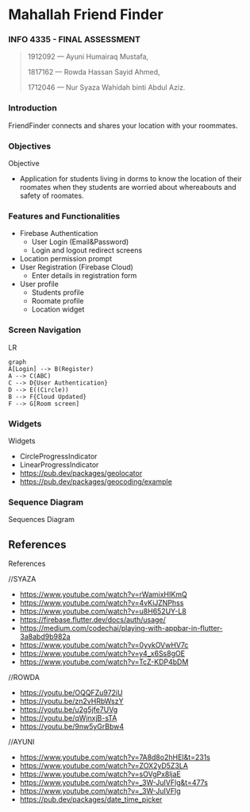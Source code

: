 # Mahallah Friend Finder
### **INFO 4335 - FINAL ASSESSMENT**
> 1912092 — Ayuni Humairaq Mustafa,
>
> 1817162 — Rowda Hassan Sayid Ahmed,
>
> 1712046 — Nur Syaza Wahidah binti Abdul Aziz.

### Introduction

FriendFinder connects and shares your location with your roommates.

### Objectives

Objective
* Application for students living in dorms to know the location of their roomates when they students are worried about whereabouts and safety of roomates. 

### Features and Functionalities

* Firebase Authentication
	* User Login (Email&Password)
	* Login and logout redirect screens
* Location permission prompt
* User Registration (Firebase Cloud)
	* Enter details in registration form 
* User profile
    * Students profile
	* Roomate profile
	* Location widget


### Screen Navigation
LR
```mermaid
graph
A[Login] --> B(Register)
A --> C(ABC)
C --> D{User Authentication}
D --> E((Circle))
B --> F{Cloud Updated}
F --> G[Room screen]
```

### Widgets

Widgets
* CircleProgressIndicator
* LinearProgressIndicator
* https://pub.dev/packages/geolocator
* https://pub.dev/packages/geocoding/example

### Sequence Diagram

Sequences Diagram

## References

References

//SYAZA
* https://www.youtube.com/watch?v=rWamixHIKmQ
* https://www.youtube.com/watch?v=4vKiJZNPhss
* https://www.youtube.com/watch?v=u8H652UY-L8
* https://firebase.flutter.dev/docs/auth/usage/
* https://medium.com/codechai/playing-with-appbar-in-flutter-3a8abd9b982a
* https://www.youtube.com/watch?v=0yykOVwHV7c
* https://www.youtube.com/watch?v=y4_x6Ss8gOE
* https://www.youtube.com/watch?v=TcZ-KDP4bDM

//ROWDA
* https://youtu.be/OQQFZu972iU
* https://youtu.be/zn2vHRbWszY
* https://youtu.be/u2g5jfe7UVg
* https://youtu.be/qWjnxjB-sTA
* https://youtu.be/9nw5yGrBbw4

//AYUNI
* https://www.youtube.com/watch?v=7A8d8o2hHEI&t=231s
* https://www.youtube.com/watch?v=ZOX2yD5Z3LA
* https://www.youtube.com/watch?v=sOVgPx8ljaE
* https://www.youtube.com/watch?v=_3W-JuIVFlg&t=477s
* https://www.youtube.com/watch?v=_3W-JuIVFlg
* https://pub.dev/packages/date_time_picker


